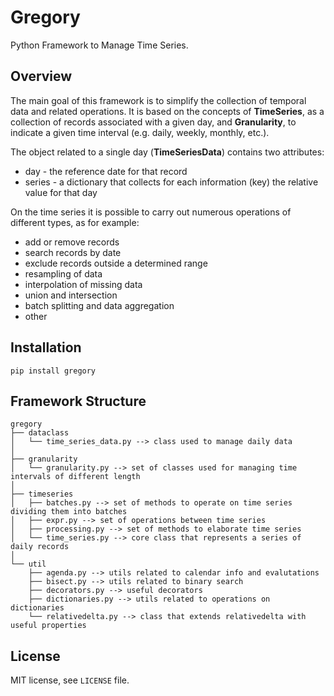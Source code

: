 # Gregory
Python Framework to Manage Time Series.

## Overview
The main goal of this framework is to simplify the collection of temporal data and related operations.
It is based on the concepts of **TimeSeries**, as a collection of records associated with a given day, and **Granularity**, to indicate a given time interval (e.g. daily, weekly, monthly, etc.).

The object related to a single day (**TimeSeriesData**) contains two attributes:
* day - the reference date for that record
* series - a dictionary that collects for each information (key) the relative value for that day

On the time series it is possible to carry out numerous operations of different types, as for example:
* add or remove records
* search records by date
* exclude records outside a determined range
* resampling of data
* interpolation of missing data
* union and intersection
* batch splitting and data aggregation
* other

## Installation
```
pip install gregory
```

## Framework Structure
```
gregory
├── dataclass
│   └── time_series_data.py --> class used to manage daily data
│
├── granularity
│   └── granularity.py --> set of classes used for managing time intervals of different length
│
├── timeseries
│   ├── batches.py --> set of methods to operate on time series dividing them into batches
│   ├── expr.py --> set of operations between time series
│   ├── processing.py --> set of methods to elaborate time series
│   └── time_series.py --> core class that represents a series of daily records
│
└── util
    ├── agenda.py --> utils related to calendar info and evalutations
    ├── bisect.py --> utils related to binary search
    ├── decorators.py --> useful decorators
    ├── dictionaries.py --> utils related to operations on dictionaries
    └── relativedelta.py --> class that extends relativedelta with useful properties
```

## License
MIT license, see ``LICENSE`` file.
